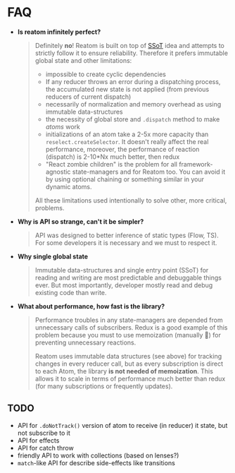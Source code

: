 # FAQ

- **Is reatom infinitely perfect?**
  > Definitely **no**! Reatom is built on top of [SSoT](https://en.wikipedia.org/wiki/Single_source_of_truth) idea and attempts to strictly follow it to ensure reliability. Therefore it prefers immutable global state and other limitations:
  > - impossible to create cyclic dependencies
  > - If any reducer throws an error during a dispatching process, the accumulated new state is not applied (from previous reducers of current dispatch)
  > - necessarily of normalization and memory overhead as using immutable data-structures
  > - the necessity of global store and `.dispatch` method to make _atoms_ work
  > - initializations of an atom take a 2-5x more capacity than `reselect.createSelector`. It doesn't really affect the real performance, moreover, the performance of reaction (dispatch) is 2-10*Nx much better, then redux
  > - "React zombie children" is the problem for all framework-agnostic state-managers and for Reatom too. You can avoid it by using optional chaining or something similar in your dynamic atoms.
  >
  > All these limitations used intentionally to solve other, more critical, problems.
- **Why is API so strange, can't it be simpler?**
  > API was designed to better inference of static types (Flow, TS). For some developers it is necessary and we must to respect it.
- **Why single global state**
  > Immutable data-structures and single entry point (SSoT) for reading and writing are most predictable and debuggable things ever. But most importantly, developer mostly read and debug existing code than write.
- **What about performance, how fast is the library?**
  > Performance troubles in any state-managers are depended from unnecessary calls of subscribers. Redux is a good example of this problem because you must to use memoization (manually 🤦‍) for preventing unnecessary reactions.
  >
  > Reatom uses immutable data structures (see above) for tracking changes in every reducer call, but as every subscription is direct to each Atom, the library **is not needed of memoization**. This allows it to scale in terms of performance much better than redux (for many subscriptions or frequently updates).

<!--
- **Why packages is in the scope?**
  > `npm ERR! 403 Forbidden - PUT https://registry.npmjs.org/reatom - Package name too similar to existing packages; try renaming your package to '@artalar/reatom' and publishing with 'npm publish --access=public' instead` https://www.npmjs.com/package/awful-name-thanks-npm#wtf-is-wrong-with-the-package-name
-->

## TODO

- API for `.doNotTrack()` version of atom to receive (in reducer) it state, but not subscribe to it
- API for effects
- API for catch throw
- friendly API to work with collections (based on lenses?)
- `match`-like API for describe side-effects like transitions
